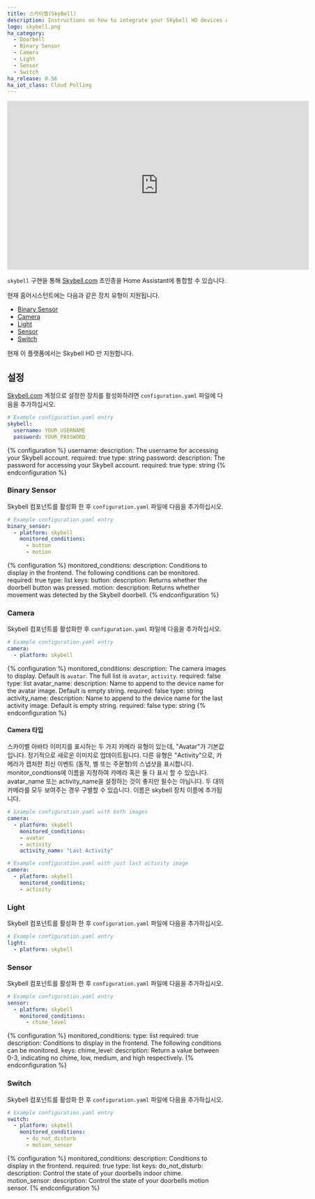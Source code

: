 ```yaml
---
title: 스카이벨(SkyBell)
description: Instructions on how to integrate your Skybell HD devices within Home Assistant.
logo: skybell.png
ha_category:
  - Doorbell
  - Binary Sensor
  - Camera
  - Light
  - Sensor
  - Switch
ha_release: 0.56
ha_iot_class: Cloud Polling
---
```


<div class='videoWrapper'>
<iframe width="692" height="388" src="https://www.youtube.com/embed/ARQsMkjUYgs" frameborder="0" allow="accelerometer; autoplay; encrypted-media; gyroscope; picture-in-picture" allowfullscreen></iframe>
</div>

`skybell` 구현을 통해 [Skybell.com](http://www.skybell.com/) 초인종을 Home Assistant에 통합할 수 있습니다.

현재 홈어시스턴트에는 다음과 같은 장치 유형이 지원됩니다.

- [Binary Sensor](/integrations/skybell/#binary-sensor)
- [Camera](/integrations/skybell/#camera)
- [Light](/integrations/skybell/#light)
- [Sensor](/integrations/skybell/#sensor)
- [Switch](/integrations/skybell/#switch)

현재 이 플랫폼에서는 Skybell HD 만 지원합니다.

## 설정

[Skybell.com](http://www.skybell.com/) 계정으로 설정한 장치를 활성화하려면 `configuration.yaml` 파일에 다음을 추가하십시오.

```yaml
# Example configuration.yaml entry
skybell:
  username: YOUR_USERNAME
  password: YOUR_PASSWORD
```

{% configuration %}
username:
  description: The username for accessing your Skybell account.
  required: true
  type: string
password:
  description: The password for accessing your Skybell account.
  required: true
  type: string
{% endconfiguration %}

### Binary Sensor

Skybell 컴포넌트를 활성화 한 후 `configuration.yaml` 파일에 다음을 추가하십시오.

```yaml
# Example configuration.yaml entry
binary_sensor:
  - platform: skybell
    monitored_conditions:
      - button
      - motion
```

{% configuration %}
monitored_conditions:
  description: Conditions to display in the frontend. The following conditions can be monitored.
  required: true
  type: list
  keys:
    button:
      description: Returns whether the doorbell button was pressed.
    motion:
      description: Returns whether movement was detected by the Skybell doorbell.
{% endconfiguration %}

### Camera

Skybell 컴포넌트를 활성화한 후 `configuration.yaml` 파일에 다음을 추가하십시오.

```yaml
# Example configuration.yaml entry
camera:
  - platform: skybell
```

{% configuration %}
monitored_conditions:
  description: The camera images to display. Default is `avatar`. The full list is `avatar`, `activity`.
  required: false
  type: list
avatar_name:
  description: Name to append to the device name for the avatar image. Default is empty string.
  required: false
  type: string
activity_name:
  description: Name to append to the device name for the last activity image. Default is empty string.
  required: false
  type: string
{% endconfiguration %}

#### Camera 타입

스카이벨 아바타 이미지를 표시하는 두 가지 카메라 유형이 있는데, "Avatar"가 기본값입니다.
정기적으로 새로운 이미지로 업데이트됩니다. 다른 유형은 "Activity"으로, 카메라가 캡처한 최신 이벤트 (동작, 벨 또는 주문형)의 스냅샷을 표시합니다. monitor_condtions에 이름을 지정하여 카메라 혹은 둘 다 표시 할 수 있습니다.
avatar_name 또는 activity_name을 설정하는 것이 좋지만 필수는 아닙니다.
두 대의 카메라를 모두 보여주는 경우 구별할 수 있습니다. 이름은 skybell 장치 이름에 추가됩니다.

```yaml
# Example configuration.yaml with both images
camera:
  - platform: skybell
    monitored_conditions:
    - avatar
    - activity
    activity_name: "Last Activity"
```

```yaml
# Example configuration.yaml with just last activity image
camera:
  - platform: skybell
    monitored_conditions:
    - activity
```

### Light

Skybell 컴포넌트를 활성화 한 후 `configuration.yaml` 파일에 다음을 추가하십시오.

```yaml
# Example configuration.yaml entry
light:
  - platform: skybell
```

### Sensor

Skybell 컴포넌트를 활성화 한 후 `configuration.yaml` 파일에 다음을 추가하십시오.

```yaml
# Example configuration.yaml entry
sensor:
  - platform: skybell
    monitored_conditions:
      - chime_level
```

{% configuration %}
monitored_conditions:
  type: list
  required: true
  description: Conditions to display in the frontend. The following conditions can be monitored.
  keys:
    chime_level:
      description: Return a value between 0-3, indicating no chime, low, medium, and high respectively.
{% endconfiguration %}

### Switch

Skybell 컴포넌트를 활성화 한 후 `configuration.yaml` 파일에 다음을 추가하십시오.

```yaml
# Example configuration.yaml entry
switch:
  - platform: skybell
    monitored_conditions:
      - do_not_disturb
      - motion_sensor
```

{% configuration %}
monitored_conditions:
  description: Conditions to display in the frontend.
  required: true
  type: list
  keys:
    do_not_disturb:
      description: Control the state of your doorbells indoor chime.
    motion_sensor:
      description: Control the state of your doorbells motion sensor.
{% endconfiguration %}
